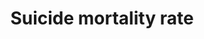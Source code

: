 ---
actual_indicator_available: US suicide mortality rate
actual_indicator_available_description: Crude and age-adjusted death rates due to
  suicide expressed per 100,000 population.
comments_and_limitations: Rates were generated by CDC Wonder using the Underlying
  Cause of Death mortality files. Rates were selected based on the ICD-10 113 Cause
  of Death listing.
data_non_statistical: false
date_of_national_source_publication: December, 2016
goal_meta_link: http://unstats.un.org/sdgs/files/metadata-compilation/Metadata-Goal-3.pdf
graph: longitudinal
graph_title: US crude suicide mortality rate
graph_type: line
has_metadata: false
indicator: 3.4.2
indicator_name: Suicide mortality rate
indicator_sort_order: 03-04-02
indicator_variable: crude_rate
layout: indicator
national_geographical_coverage: United States
periodicity: Annual
permalink: /3-4-2/
published: true
reporting_status: complete
scheduled_update_by_national_source: December, 2017
sdg_goal: 3
source_active_1: true
source_agency_staff_email_1: ambranum@cdc.gov
source_agency_staff_name_1: Mortality Statistics Branch, Division of Vital Statistics,
  National Center for Health Statistics
source_agency_survey_dataset_1: National Center for Health Statistics, Underlying
  Cause of Death File
source_notes_1: null
source_title_1: null
source_url_1: http://wonder.cdc.gov/ucd-icd10.html; http://www.cdc.gov/nchs/data_access/vitalstatsonline.htm
target: By 2030, reduce by one third premature mortality from noncommunicable diseases
  through prevention and treatment and promote mental health and well-being.
target_id: '3.4'
time_period: '2014'
title: Suicide mortality rate
un_custodial_agency: WHO
un_designated_tier: '1'
us_method_of_computation: Number of deaths attributable to suicide (ICD-10 codes U03,
  X60-X84, Y87.0) divided by the population and expressed per 100,000 population.
  Rates are age-adjusted using the direct method of applying age-specific death rates
  to the U.S. standard population distribution. See http://wonder.cdc.gov/wonder/help/ucd.html#Age-Adjusted
  Rates for more detail.
variable_description: null
variable_notes: null
---